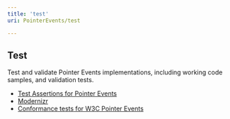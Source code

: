 ```yaml
---
title: 'test'
uri: PointerEvents/test

---
```

## Test

Test and validate Pointer Events implementations, including working code samples, and validation tests.

-   [Test Assertions for Pointer Events](http://www.w3.org/wiki/PointerEvents/TestAssertions)
-   [Modernizr](https://github.com/Modernizr/Modernizr/wiki/HTML5-Cross-Browser-Polyfills)
-   [Conformance tests for W3C Pointer Events](https://github.com/dmethvin/pointerevents-test)
